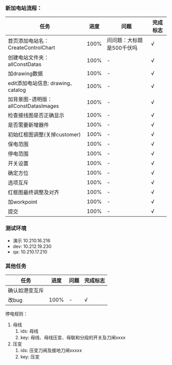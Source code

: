 ### 新加电站流程：
|任务|进度|问题|完成标志|
|-|-|-|-|
|首页添加电站名：CreateControlChart|100%|问问题：大标题是500千伏吗|√|
|创建电站文件夹：allConstDatas|100%|-|√|
|加drawing数据|100%|-|√|
|edit添加电站信息: drawing、catalog|100%|-|√|
|加背景图-透明版：allConstDatasImages|100%|-|√|
|检查接线图是否正确显示|100%|-| √|
|是否需要新增器件|100%|-| √|
|初始红框图调整(关掉customer)|100%|-| √ |
|保电范围|100%|-| √ |
|停电范围|100%|-| √ |
|开关设置|100%|-| √ |
|确定方位|100%|-| √ |
|选项互斥|100%|-| √ |
|红框图最终调整及对齐|100%|-| √ |
|加workpoint|100%|-| √ |
|提交|100%|-| √ |

### 测试环境
- 演示 10.210.16.216 
- dev: 10.212.19.230
- qa: 10.210.17.210 

### 其他任务
|任务|进度|问题|完成标志|
|-|-|-|-|
|确认如港变互斥|
|改bug|100%|-| √ |

停电规则：
1. 母线
   1. ids: 母线
   2. key: 母线、母线压变、母联和分段的开关及刀闸xxxx
2. 压变
   1. ids: 压变刀闸及接地刀闸xxxxx
   2. key: 压变